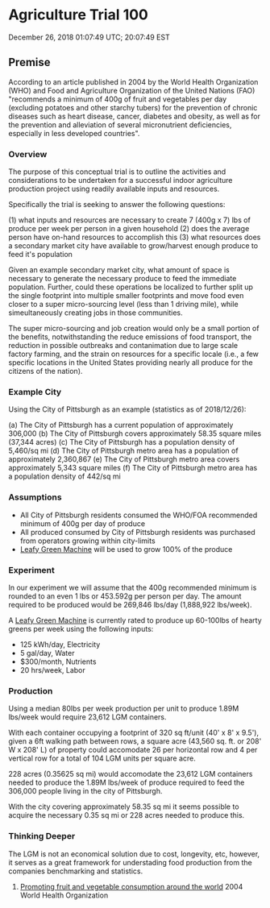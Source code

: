# Agriculture Trial 100

December 26, 2018
01:07:49 UTC; 20:07:49 EST

## Premise
According to an article published in 2004 by the World Health Organization (WHO) and Food and Agriculture Organization of the United Nations (FAO) "recommends a minimum of 400g of fruit and vegetables per day (excluding potatoes and other starchy tubers) for the prevention of chronic diseases such as heart disease, cancer, diabetes and obesity, as well as for the prevention and alleviation of several micronutrient deficiencies, especially in less developed countries".

### Overview
The purpose of this conceptual trial is to outline the activities and considerations to be undertaken for a successful indoor agriculture production project using readily available inputs and resources.

Specifically the trial is seeking to answer the following questions:

(1) what inputs and resources are necessary to create 7 (400g x 7) lbs of produce per week per person in a given household
(2) does the average person have on-hand resources to accomplish this
(3) what resources does a secondary market city have available to grow/harvest enough produce to feed it's population

Given an example secondary market city, what amount of space is necessary to generate the necessary produce to feed the immediate population. Further, could these operations be localized to further split up the single footprint into multiple smaller footprints and move food even closer to a super micro-sourcing level (less than 1 driving mile), while simeultaneously creating jobs in those communities.

The super micro-sourcing and job creation would only be a small portion of the benefits, notwithstanding the reduce emissions of food transport, the reduction in possible outbreaks and contanimation due to large scale factory farming, and the strain on resources for a specific locale (i.e., a few specific locations in the United States providing nearly all produce for the citizens of the nation).

### Example City
Using the City of Pittsburgh as an example (statistics as of 2018/12/26):

(a) The City of Pittsburgh has a current population of approximately 306,000
(b) The City of Pittsburgh covers approximately 58.35 square miles (37,344 acres)
(c) The City of Pittsburgh has a population density of 5,460/sq mi
(d) The City of Pittsburgh metro area has a population of approximately 2,360,867
(e) The City of Pittsburgh metro area covers approximately 5,343 square miles
(f) The City of Pittsburgh metro area has a population density of 442/sq mi

### Assumptions
- All City of Pittsburgh residents consumed the WHO/FOA recommended minimum of 400g per day of produce
- All produced consumed by City of Pittsburgh residents was purchased from operators growing within city-limits
- [Leafy Green Machine](https://www.freightfarms.com/) will be used to grow 100% of the produce

### Experiment
In our experiment we will assume that the 400g recommended minimum is rounded to an even 1 lbs or 453.592g per person per day. The amount required to be produced would be 269,846 lbs/day (1,888,922 lbs/week).

A [Leafy Green Machine](https://www.freightfarms.com/product/#lgm-basics) is currently rated to produce up 60-100lbs of hearty greens per week using the following inputs:

- 125 kWh/day, Electricity
- 5 gal/day, Water
- $300/month, Nutrients
- 20 hrs/week, Labor

### Production
Using a median 80lbs per week production per unit to produce 1.89M lbs/week would require 23,612 LGM containers.

With each container occupying a footprint of 320 sq ft/unit (40' x 8' x 9.5'), given a 6ft walking path between rows, a square acre (43,560 sq. ft. or 208' W x 208' L) of property could accomodate 26 per horizontal row and 4 per vertical row for a total of 104 LGM units per square acre.

228 acres (0.35625 sq mi) would accomodate the 23,612 LGM containers needed to produce the 1.89M lbs/week of produce required to feed the 306,000 people living in the city of Pittsburgh.

With the city covering approximately 58.35 sq mi it seems possible to acquire the necessary 0.35 sq mi or 228 acres needed to produce this.

### Thinking Deeper
The LGM is not an economical solution due to cost, longevity, etc, however, it serves as a great framework for understading food production from the companies benchmarking and statistics.

1. [Promoting fruit and vegetable consumption around the world](https://www.who.int/dietphysicalactivity/fruit/en/) 2004 World Health Organization

